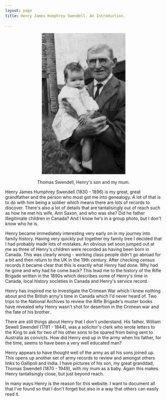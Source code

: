 ```yaml
---
layout: page
title: Henry James Humphrey Swendell. An Introduction.

---
```


<p align="center">
<img src="/images/ThomasAndMum.jpg" alt="Thomas Swendell, Henry's son and my mum.">
</p>
<p align="center">
Thomas Swendell, Henry's son and my mum.
</p>

Henry James Humphrey Swendell (1830 - 1896) is my great, great grandfather and the person who most got me into genealogy. A lot of that is to do with him being a soldier which means there are lots of records to discover. There's also a lot of details that are tantalisingly out of reach such as how he met his wife, Ann Saxon, and who was she? Did he father illegitimate children in Canada? And I know he's in a group photo, but I don't know who he is.

Henry became immediately interesting very early on in my journey into family history. Having very quickly put together my family tree I decided that I had probably made lots of mistakes. An obvious set soon jumped out at me as three of Henry's children were recorded as having been born in Canada. This was clearly wrong - working class people didn't go abroad for a bit and then return to the UK in the 19th century. After checking census records it became clear that this is exactly what Henry had done. Why had he gone and why had he come back? This lead me to the history of the Rifle Brigade written in the 1890s which describes some of Henry's time in Canada, local history societies in Canada and Henry's service record.

Henry has inspired me to investigate the Crimean War which I knew nothing about and the British army's time in Canada which I'd never heard of. Two trips to the National Archives to review the Rifle Brigade's muster books have revealed why Henry wasn't shot for desertion in the Crimean war and the fate of his brother.

There are still things about Henry that I don't understand. His father, William Sewell Swendell (1781 - 1844), was a solicitor's clerk who wrote letters to the King to ask for two of his other sons to be spared from being sent to Australia as convicts. How did Henry end up in the army when his father, for the time, seems to have been a very well educated man?

Henry appears to have thought well of the army as all his sons joined up. This opens up another set of army records to review and amongst others links to Gallipoli and India. I have pictures of his son, my great granddad, Thomas Swendell (1870 - 1949), with my mum as a baby. Again this makes Henry tantalisingly close, but just beyond reach.

In many ways Henry is the reason for this website. I want to document all that I've found so that I don't forget but also in a way that others can easily read it.
